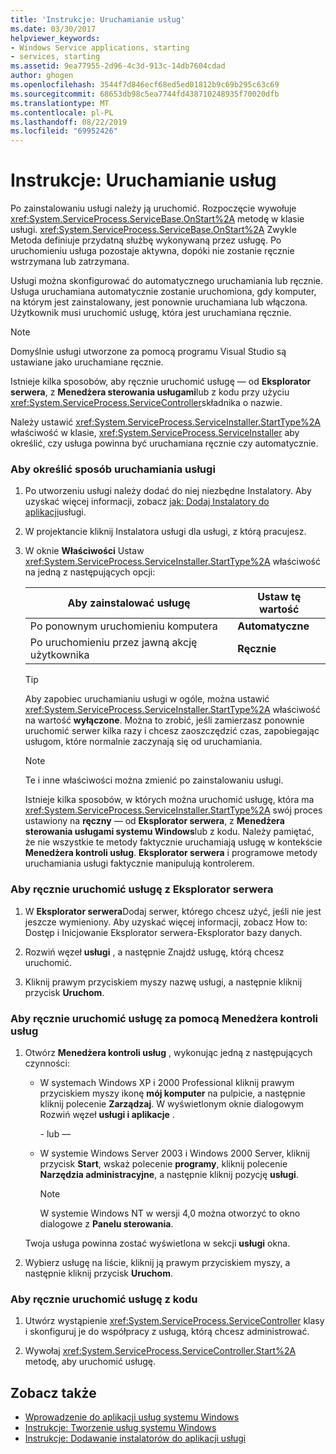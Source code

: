 ```yaml
---
title: 'Instrukcje: Uruchamianie usług'
ms.date: 03/30/2017
helpviewer_keywords:
- Windows Service applications, starting
- services, starting
ms.assetid: 9ea77955-2d96-4c3d-913c-14db7604cdad
author: ghogen
ms.openlocfilehash: 3544f7d846ecf68ed5ed01812b9c69b295c63c69
ms.sourcegitcommit: 68653db98c5ea7744fd438710248935f70020dfb
ms.translationtype: MT
ms.contentlocale: pl-PL
ms.lasthandoff: 08/22/2019
ms.locfileid: "69952426"
---
```

# <a name="how-to-start-services"></a>Instrukcje: Uruchamianie usług
Po zainstalowaniu usługi należy ją uruchomić. Rozpoczęcie wywołuje <xref:System.ServiceProcess.ServiceBase.OnStart%2A> metodę w klasie usługi. <xref:System.ServiceProcess.ServiceBase.OnStart%2A> Zwykle Metoda definiuje przydatną służbę wykonywaną przez usługę. Po uruchomieniu usługa pozostaje aktywna, dopóki nie zostanie ręcznie wstrzymana lub zatrzymana.  
  
 Usługi można skonfigurować do automatycznego uruchamiania lub ręcznie. Usługa uruchamiana automatycznie zostanie uruchomiona, gdy komputer, na którym jest zainstalowany, jest ponownie uruchamiana lub włączona. Użytkownik musi uruchomić usługę, która jest uruchamiana ręcznie.  
  
> [!NOTE]
> Domyślnie usługi utworzone za pomocą programu Visual Studio są ustawiane jako uruchamiane ręcznie.  
  
 Istnieje kilka sposobów, aby ręcznie uruchomić usługę — od **Eksplorator serwera**, z **Menedżera sterowania usługami**lub z kodu przy użyciu <xref:System.ServiceProcess.ServiceController>składnika o nazwie.  
  
 Należy ustawić <xref:System.ServiceProcess.ServiceInstaller.StartType%2A> właściwość w klasie, <xref:System.ServiceProcess.ServiceInstaller> aby określić, czy usługa powinna być uruchamiana ręcznie czy automatycznie.  
  
### <a name="to-specify-how-a-service-should-start"></a>Aby określić sposób uruchamiania usługi  
  
1. Po utworzeniu usługi należy dodać do niej niezbędne Instalatory. Aby uzyskać więcej informacji, zobacz [jak: Dodaj Instalatory do aplikacji](../../../docs/framework/windows-services/how-to-add-installers-to-your-service-application.md)usługi.  
  
2. W projektancie kliknij Instalatora usługi dla usługi, z którą pracujesz.  
  
3. W oknie **Właściwości** Ustaw <xref:System.ServiceProcess.ServiceInstaller.StartType%2A> właściwość na jedną z następujących opcji:  
  
    |Aby zainstalować usługę|Ustaw tę wartość|  
    |----------------------------------|--------------------|  
    |Po ponownym uruchomieniu komputera|**Automatyczne**|  
    |Po uruchomieniu przez jawną akcję użytkownika|**Ręcznie**|  
  
    > [!TIP]
    >  Aby zapobiec uruchamianiu usługi w ogóle, można ustawić <xref:System.ServiceProcess.ServiceInstaller.StartType%2A> właściwość na wartość **wyłączone**. Można to zrobić, jeśli zamierzasz ponownie uruchomić serwer kilka razy i chcesz zaoszczędzić czas, zapobiegając usługom, które normalnie zaczynają się od uruchamiania.  
  
    > [!NOTE]
    > Te i inne właściwości można zmienić po zainstalowaniu usługi.  
  
     Istnieje kilka sposobów, w których można uruchomić usługę, która ma <xref:System.ServiceProcess.ServiceInstaller.StartType%2A> swój proces ustawiony na **ręczny** — od **Eksplorator serwera**, z **Menedżera sterowania usługami systemu Windows**lub z kodu. Należy pamiętać, że nie wszystkie te metody faktycznie uruchamiają usługę w kontekście **Menedżera kontroli usług**. **Eksplorator serwera** i programowe metody uruchamiania usługi faktycznie manipulują kontrolerem.  
  
### <a name="to-manually-start-a-service-from-server-explorer"></a>Aby ręcznie uruchomić usługę z Eksplorator serwera  
  
1. W **Eksplorator serwera**Dodaj serwer, którego chcesz użyć, jeśli nie jest jeszcze wymieniony. Aby uzyskać więcej informacji, zobacz How to: Dostęp i Inicjowanie Eksplorator serwera-Eksplorator bazy danych.  
  
2. Rozwiń węzeł **usługi** , a następnie Znajdź usługę, którą chcesz uruchomić.  
  
3. Kliknij prawym przyciskiem myszy nazwę usługi, a następnie kliknij przycisk **Uruchom**.  
  
### <a name="to-manually-start-a-service-from-services-control-manager"></a>Aby ręcznie uruchomić usługę za pomocą Menedżera kontroli usług  
  
1. Otwórz **Menedżera kontroli usług** , wykonując jedną z następujących czynności:  
  
    - W systemach Windows XP i 2000 Professional kliknij prawym przyciskiem myszy ikonę **mój komputer** na pulpicie, a następnie kliknij polecenie **Zarządzaj**. W wyświetlonym oknie dialogowym Rozwiń węzeł **usługi i aplikacje** .  
  
         \- lub —  
  
    - W systemie Windows Server 2003 i Windows 2000 Server, kliknij przycisk **Start**, wskaż polecenie **programy**, kliknij polecenie **Narzędzia administracyjne**, a następnie kliknij pozycję **usługi**.  
  
        > [!NOTE]
        >  W systemie Windows NT w wersji 4,0 można otworzyć to okno dialogowe z **Panelu sterowania**.  
  
     Twoja usługa powinna zostać wyświetlona w sekcji **usługi** okna.  
  
2. Wybierz usługę na liście, kliknij ją prawym przyciskiem myszy, a następnie kliknij przycisk **Uruchom**.  
  
### <a name="to-manually-start-a-service-from-code"></a>Aby ręcznie uruchomić usługę z kodu  
  
1. Utwórz wystąpienie <xref:System.ServiceProcess.ServiceController> klasy i skonfiguruj je do współpracy z usługą, którą chcesz administrować.  
  
2. Wywołaj <xref:System.ServiceProcess.ServiceController.Start%2A> metodę, aby uruchomić usługę.  
  
## <a name="see-also"></a>Zobacz także

- [Wprowadzenie do aplikacji usług systemu Windows](../../../docs/framework/windows-services/introduction-to-windows-service-applications.md)
- [Instrukcje: Tworzenie usług systemu Windows](../../../docs/framework/windows-services/how-to-create-windows-services.md)
- [Instrukcje: Dodawanie instalatorów do aplikacji usługi](../../../docs/framework/windows-services/how-to-add-installers-to-your-service-application.md)
